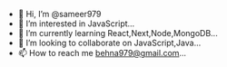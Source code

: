 - 👋 Hi, I’m @sameer979
- 👀 I’m interested in JavaScript...
- 🌱 I’m currently learning React,Next,Node,MongoDB...
- 💞️ I’m looking to collaborate on JavaScript,Java...
- 📫 How to reach me behna979@gmail.com...

<!---
sameer979/sameer979 is a ✨ special ✨ repository because its `README.md` (this file) appears on your GitHub profile.
You can click the Preview link to take a look at your changes.
--->

